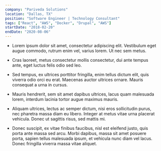 ```yaml
---
company: "Pariveda Solutions"
location: "Dallas, TX"
position: "Software Engineer | Technology Consultant"
tags: ["React", "AWS", "Docker", "Drupal", "AWS"]
startDate: "2018-02-20"
endDate: "2020-08-06"
---
```


- Lorem ipsum dolor sit amet, consectetur adipiscing elit. Vestibulum eget augue commodo, rutrum enim vel, varius lorem. Ut nec sem metus.</p>

* Cras laoreet, metus consectetur mollis consectetur, dui ante tempus ante, eget luctus felis odio sed leo.</p>

* Sed tempus, ex ultrices porttitor fringilla, enim tellus dictum elit, quis viverra odio orci eu erat. Maecenas auctor ultrices ornare. Mauris consequat a urna in cursus.</p>

* Mauris hendrerit, sem sit amet dapibus ultrices, lacus quam malesuada lorem, interdum lacinia tortor augue maximus mauris.</p>

* Aliquam ultrices, lectus ac semper dictum, nisi eros sollicitudin purus, nec pharetra massa diam eu libero. Integer at metus vitae urna placerat vehicula. Donec ut sagittis risus, sed mattis mi.</p>

* Donec suscipit, ex vitae finibus faucibus, nisl est eleifend justo, quis porta ante massa sed arcu. Morbi dapibus, massa sit amet posuere porta, sapien tellus malesuada ipsum, et vehicula nunc diam vel lacus. Donec fringilla viverra massa vitae aliquet.</p>
